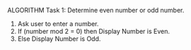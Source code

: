 ALGORITHM
Task 1:
Determine even number or odd number.
1. Ask user to enter a number.
6. If (number mod 2 = 0) then Display Number is Even.
7. Else Display Number is Odd.
